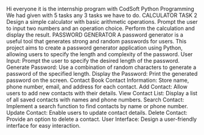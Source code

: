 Hi everyone it is the internship program with CodSoft Python Programming We had given with 5 tasks any 3 tasks we have to do.
CALCULATOR
TASK 2 Design a simple calculator with basic arithmetic operations. Prompt the user to input two numbers and an operation choice. Perform the calculation and display the result.
PASSWORD GENERATOR
A password generator is a useful tool that generates strong and random passwords for users. This project aims to create a password generator application using Python, allowing users to specify the length and complexity of the password. User Input: Prompt the user to specify the desired length of the password. Generate Password: Use a combination of random characters to generate a password of the specified length. Display the Password: Print the generated password on the screen.
Contact Book Contact Information: 
Store name, phone number, email, and address for each contact. Add Contact: Allow users to add new contacts with their details. View Contact List: Display a list of all saved contacts with names and phone numbers. Search Contact: Implement a search function to find contacts by name or phone number. Update Contact: Enable users to update contact details. Delete Contact: Provide an option to delete a contact. User Interface: Design a user-friendly interface for easy interaction.
